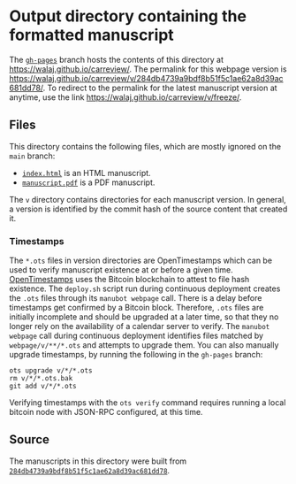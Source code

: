 # Output directory containing the formatted manuscript

The [`gh-pages`](https://github.com/walaj/carreview/tree/gh-pages) branch hosts the contents of this directory at <https://walaj.github.io/carreview/>.
The permalink for this webpage version is <https://walaj.github.io/carreview/v/284db4739a9bdf8b51f5c1ae62a8d39ac681dd78/>.
To redirect to the permalink for the latest manuscript version at anytime, use the link <https://walaj.github.io/carreview/v/freeze/>.

## Files

This directory contains the following files, which are mostly ignored on the `main` branch:

+ [`index.html`](index.html) is an HTML manuscript.
+ [`manuscript.pdf`](manuscript.pdf) is a PDF manuscript.

The `v` directory contains directories for each manuscript version.
In general, a version is identified by the commit hash of the source content that created it.

### Timestamps

The `*.ots` files in version directories are OpenTimestamps which can be used to verify manuscript existence at or before a given time.
[OpenTimestamps](https://opentimestamps.org/) uses the Bitcoin blockchain to attest to file hash existence.
The `deploy.sh` script run during continuous deployment creates the `.ots` files through its `manubot webpage` call.
There is a delay before timestamps get confirmed by a Bitcoin block.
Therefore, `.ots` files are initially incomplete and should be upgraded at a later time, so that they no longer rely on the availability of a calendar server to verify.
The `manubot webpage` call during continuous deployment identifies files matched by `webpage/v/**/*.ots` and attempts to upgrade them.
You can also manually upgrade timestamps, by running the following in the `gh-pages` branch:

```shell
ots upgrade v/*/*.ots
rm v/*/*.ots.bak
git add v/*/*.ots
```

Verifying timestamps with the `ots verify` command requires running a local bitcoin node with JSON-RPC configured, at this time.

## Source

The manuscripts in this directory were built from
[`284db4739a9bdf8b51f5c1ae62a8d39ac681dd78`](https://github.com/walaj/carreview/commit/284db4739a9bdf8b51f5c1ae62a8d39ac681dd78).
